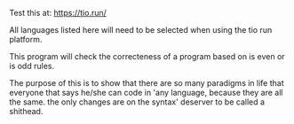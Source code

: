 Test this at: https://tio.run/

All languages listed here will need to be selected when using the tio run platform.

This program will check the correcteness of a program based on is even or is odd rules. 

The purpose of this is to show that there are so many paradigms in life that everyone that says he/she can code in 'any language, because they are all the same. the only changes are on the syntax' deserver to be called a shithead.

